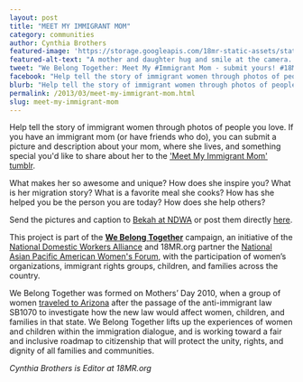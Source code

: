 ```yaml
---
layout: post
title: "MEET MY IMMIGRANT MOM"
category: communities
author: Cynthia Brothers
featured-image: 'https://storage.googleapis.com/18mr-static-assets/static/images/featured/2013-03-12-meet-my-immigrant-mom.jpg'
featured-alt-text: "A mother and daughter hug and smile at the camera. The daughter wears a coral tank top. The mother wears a light yellow collared shirt. They both wear conference lanyards."
tweet: "We Belong Together: Meet My #Immigrant Mom - submit yours! #18MR @NAPAWF @domesticworkers"
facebook: "Help tell the story of immigrant women through photos of people you love.  If you have an immigrant mom (or have friends who do), you can submit a picture and description about your mom, where she lives, and something special you'd like to share about her to the 'Meet My Immigrant Mom' tumblr."
blurb: "Help tell the story of immigrant women through photos of people you love.  If you have an immigrant mom (or have friends who do), you can submit a picture and description about your mom, where she lives, and something special you'd like to share about her to the 'Meet My Immigrant Mom' tumblr."
permalink: /2013/03/meet-my-immigrant-mom.html
slug: meet-my-immigrant-mom
---
```


Help tell the story of immigrant women through photos of people you love.  If you have an immigrant mom (or have friends who do), you can submit a picture and description about your mom, where she lives, and something special you'd like to share about her to the ['Meet My Immigrant Mom' tumblr](http://meetmyimmigrantmom.tumblr.com/).
 
What makes her so awesome and unique? How does she inspire you? What is her migration story? What is a favorite meal she cooks? How has she helped you be the person you are today? How does she help others?

Send the pictures and caption to [Bekah at NDWA](mailto:bekah@domesticworkers.org) or post them directly [here](http://www.tumblr.com/blog/meetmyimmigrantmom%20).

This project is part of the __[We Belong Together](http://www.domesticworkers.org/we-belong-together)__ campaign, an initiative of the [National Domestic Workers Alliance](http://www.domesticworkers.org/) and 18MR.org partner the [National Asian Pacific American Women's Forum](http://www.napawf.org/), with the participation of women’s organizations, immigrant rights groups, children, and families across the country.
 
We Belong Together was formed on Mothers’ Day 2010, when a group of women [traveled to Arizona](http://www.webelongtogether.org/activities/delegation-arizona) after the passage of the anti-immigrant law SB1070 to investigate how the new law would affect women, children, and families in that state. We Belong Together lifts up the experiences of women and children within the immigration dialogue, and is working toward a fair and inclusive roadmap to citizenship that will protect the unity, rights, and dignity of all families and communities.

_Cynthia Brothers is Editor at 18MR.org_